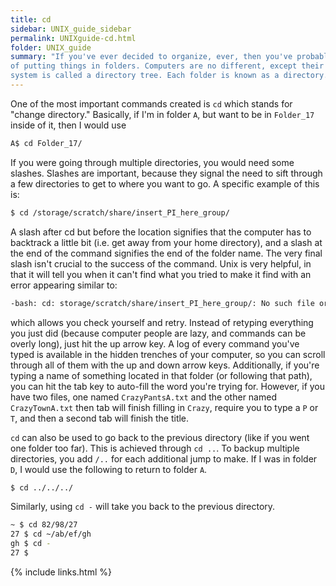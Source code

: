 ```yaml
---
title: cd
sidebar: UNIX_guide_sidebar
permalink: UNIXguide-cd.html
folder: UNIX_guide
summary: "If you've ever decided to organize, ever, then you've probably thought
of putting things in folders. Computers are no different, except their folder
system is called a directory tree. Each folder is known as a directory."
---
```


<link rel="stylesheet" href="css/theme-blue.css">

One of the most important commands created is `cd` which stands for
"change directory."
Basically, if I'm in folder `A`, but want to be in `Folder_17` inside of it,
then I would use
```bash
A$ cd Folder_17/
```
If you were going through multiple directories, you would need some slashes.
Slashes are important, because they signal the need to sift through a few
directories to get to where you want to go.
A specific example of this is:
```bash
$ cd /storage/scratch/share/insert_PI_here_group/
```
A slash after cd but before the location signifies that the computer has to
backtrack a little bit (i.e. get away from your home directory), and a slash
at the end of the command signifies the end of the folder name.
The very final slash isn't crucial to the success of the command.
Unix is very helpful, in that it will tell you when it can't find what you
tried to make it find with an error appearing similar to:
```bash
-bash: cd: storage/scratch/share/insert_PI_here_group/: No such file or directory
```
which allows you check yourself and retry.
Instead of retyping everything you just did (because computer people are lazy,
    and commands can be overly long), just hit the up arrow key.
A log of every command you've typed is available in the hidden trenches of your
computer, so you can scroll through all of them with the up and down arrow keys.
Additionally, if you're typing a name of something located in that folder (or
    following that path), you can hit the tab key to auto-fill the word
    you're trying for.
However, if you have two files, one named `CrazyPantsA.txt` and the other named
`CrazyTownA.txt` then tab will finish filling in `Crazy`, require you to type
a `P` or `T`, and then a second tab will finish the title.

`cd` can also be used to go back to the previous directory (like if you went
    one folder too far).
This is achieved through `cd ..`.
To backup multiple directories, you add `/..` for each additional jump to make.
If I was in folder `D`, I would use the following to return to folder `A`.
```bash
$ cd ../../../
```
Similarly, using `cd -` will take you back to the previous directory.
```bash
~ $ cd 82/98/27
27 $ cd ~/ab/ef/gh
gh $ cd -
27 $
```

{% include links.html %}
